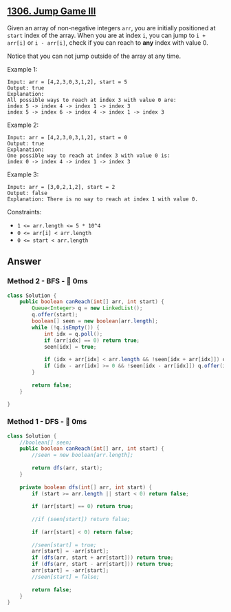 ## [1306. Jump Game III](https://leetcode.com/problems/jump-game-iii/)

Given an array of non-negative integers `arr`, you are initially positioned at `start` index of the array. When you are at index `i`, you can jump to `i + arr[i]` or `i - arr[i]`, check if you can reach to **any** index with value 0.

Notice that you can not jump outside of the array at any time.

 

Example 1:

```
Input: arr = [4,2,3,0,3,1,2], start = 5
Output: true
Explanation: 
All possible ways to reach at index 3 with value 0 are: 
index 5 -> index 4 -> index 1 -> index 3 
index 5 -> index 6 -> index 4 -> index 1 -> index 3 
```

Example 2:

```
Input: arr = [4,2,3,0,3,1,2], start = 0
Output: true 
Explanation: 
One possible way to reach at index 3 with value 0 is: 
index 0 -> index 4 -> index 1 -> index 3
```

Example 3:

```
Input: arr = [3,0,2,1,2], start = 2
Output: false
Explanation: There is no way to reach at index 1 with value 0.
```

Constraints:

- `1 <= arr.length <= 5 * 10^4`
- `0 <= arr[i] < arr.length`
- `0 <= start < arr.length`

## Answer
### Method 2 - BFS - :rocket: 0ms

```java
class Solution {
    public boolean canReach(int[] arr, int start) {
        Queue<Integer> q = new LinkedList();
        q.offer(start);
        boolean[] seen = new boolean[arr.length];
        while (!q.isEmpty()) {
            int idx = q.poll();
            if (arr[idx] == 0) return true;
            seen[idx] = true;
            
            if (idx + arr[idx] < arr.length && !seen[idx + arr[idx]]) q.offer(idx + arr[idx]);
            if (idx - arr[idx] >= 0 && !seen[idx - arr[idx]]) q.offer(idx - arr[idx]);
        }
        
        return false;
    }

}
```

### Method 1 - DFS - :rocket: 0ms

```java
class Solution {
    //boolean[] seen;
    public boolean canReach(int[] arr, int start) {
        //seen = new boolean[arr.length];
        
        return dfs(arr, start);
    }
    
    private boolean dfs(int[] arr, int start) {
        if (start >= arr.length || start < 0) return false;
        
        if (arr[start] == 0) return true;
        
        //if (seen[start]) return false;
        
        if (arr[start] < 0) return false;
        
        //seen[start] = true;
        arr[start] = -arr[start];
        if (dfs(arr, start + arr[start])) return true;
        if (dfs(arr, start - arr[start])) return true;
        arr[start] = -arr[start];
        //seen[start] = false;
        
        return false;
    }
}
```
